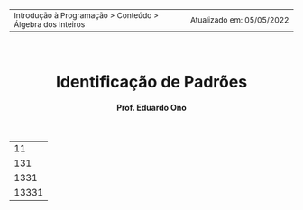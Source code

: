 <table>
<tr>
<td align="left" width="8000">
  <small>Introdução à Programação > Conteúdo > Álgebra dos Inteiros</small>
</td>
<td align="right">
  <small>Atualizado&nbsp;em:&nbsp;05/05/2022</small>
</td>
</tr>
</table>

<br>

<h1 align="center">
Identificação de Padrões
</h1>
<h4 align="center">
Prof. Eduardo Ono
</h4>

<br>

<p align="center">

||
| --- |
| 11 |
| 131 |
| 1331 |
| 13331 |


</p>

<br>
